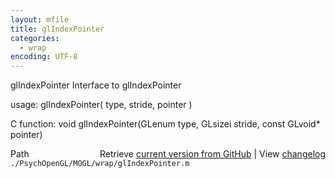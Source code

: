 ```yaml
---
layout: mfile
title: glIndexPointer
categories:
  - wrap
encoding: UTF-8
---
```


glIndexPointer  Interface to glIndexPointer

usage:  glIndexPointer( type, stride, pointer )

C function:  void glIndexPointer(GLenum type, GLsizei stride, const GLvoid\* pointer)


<div class="code_header" style="text-align:right;">
  <span style="float:left;">Path&nbsp;&nbsp;</span> <span class="counter">Retrieve <a href=
  "https://raw.github.com/Psychtoolbox-3/Psychtoolbox-3/beta/./PsychOpenGL/MOGL/wrap/glIndexPointer.m">current version from GitHub</a> | View <a href=
  "https://github.com/Psychtoolbox-3/Psychtoolbox-3/commits/beta/./PsychOpenGL/MOGL/wrap/glIndexPointer.m">changelog</a></span>
</div>
<div class="code">
  <code>./PsychOpenGL/MOGL/wrap/glIndexPointer.m</code>
</div>
